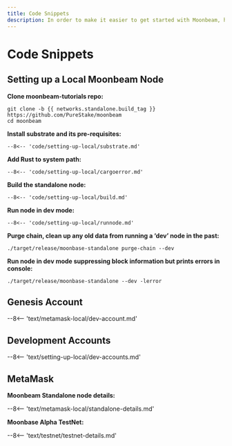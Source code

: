 ```yaml
---
title: Code Snippets
description: In order to make it easier to get started with Moonbeam, here are code snippets for each of the tutorials we’ve created.
---
```


# Code Snippets

## Setting up a Local Moonbeam Node

**Clone moonbeam-tutorials repo:**

```
git clone -b {{ networks.standalone.build_tag }} https://github.com/PureStake/moonbeam
cd moonbeam
```

**Install substrate and its pre-requisites:**

```
--8<-- 'code/setting-up-local/substrate.md'
```

**Add Rust to system path:**

```
--8<-- 'code/setting-up-local/cargoerror.md'
```

**Build the standalone node:**

```
--8<-- 'code/setting-up-local/build.md'
```

**Run node in dev mode:**

```
--8<-- 'code/setting-up-local/runnode.md'
```

**Purge chain, clean up any old data from running a ‘dev’ node in the past:**

```
./target/release/moonbase-standalone purge-chain --dev
```

**Run node in dev mode suppressing block information but prints errors in console:**

```
./target/release/moonbase-standalone --dev -lerror
```

## Genesis Account

--8<-- 'text/metamask-local/dev-account.md'

## Development Accounts

--8<-- 'text/setting-up-local/dev-accounts.md'

## MetaMask

**Moonbeam Standalone node details:**

--8<-- 'text/metamask-local/standalone-details.md'

**Moonbase Alpha TestNet:**

--8<-- 'text/testnet/testnet-details.md'
